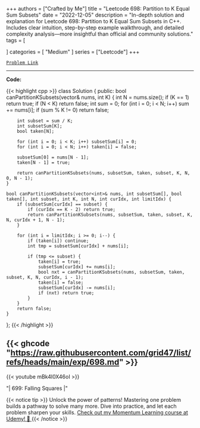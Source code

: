 
+++
authors = ["Crafted by Me"]
title = "Leetcode 698: Partition to K Equal Sum Subsets"
date = "2022-12-05"
description = "In-depth solution and explanation for Leetcode 698: Partition to K Equal Sum Subsets in C++. Includes clear intuition, step-by-step example walkthrough, and detailed complexity analysis—more insightful than official and community solutions."
tags = [
    
]
categories = [
    "Medium"
]
series = ["Leetcode"]
+++



[`Problem Link`](https://leetcode.com/problems/partition-to-k-equal-sum-subsets/description/)

---

**Code:**

{{< highlight cpp >}}
class Solution {
public:
        bool canPartitionKSubsets(vector<int>& nums, int K) {
        int N = nums.size();
        if (K == 1) return true;
        if (N < K) return false;
        int sum = 0;
        for (int i = 0; i < N; i++) sum += nums[i];
        if (sum % K != 0) return false;

        int subset = sum / K;
        int subsetSum[K];
        bool taken[N];

        for (int i = 0; i < K; i++) subsetSum[i] = 0;
        for (int i = 0; i < N; i++) taken[i] = false;

        subsetSum[0] = nums[N - 1];
        taken[N - 1] = true;

        return canPartitionKSubsets(nums, subsetSum, taken, subset, K, N, 0, N - 1);
    }

    bool canPartitionKSubsets(vector<int>& nums, int subsetSum[], bool taken[], int subset, int K, int N, int curIdx, int limitIdx) {
        if (subsetSum[curIdx] == subset) {
            if (curIdx == K - 2) return true;
            return canPartitionKSubsets(nums, subsetSum, taken, subset, K, N, curIdx + 1, N - 1);
        }

        for (int i = limitIdx; i >= 0; i--) {
            if (taken[i]) continue;
            int tmp = subsetSum[curIdx] + nums[i];

            if (tmp <= subset) {
                taken[i] = true;
                subsetSum[curIdx] += nums[i];
                bool nxt = canPartitionKSubsets(nums, subsetSum, taken, subset, K, N, curIdx, i - 1);
                taken[i] = false;
                subsetSum[curIdx] -= nums[i];
                if (nxt) return true;
            }
        }
        return false;
    }
};
{{< /highlight >}}

{{< ghcode "https://raw.githubusercontent.com/grid47/list/refs/heads/main/exp/698.md" >}}
---
{{< youtube mBk4I0X46oI >}}

"| 699: Falling Squares |"

{{< notice tip >}}
Unlock the power of patterns! Mastering one problem builds a pathway to solve many more. Dive into practice, and let each problem sharpen your skills. [Check out my Momentum Learning course at Udemy! 🚀 ](https://www.udemy.com/course/algorithms-and-data-structures-in-cpp/)
{{< /notice >}}

